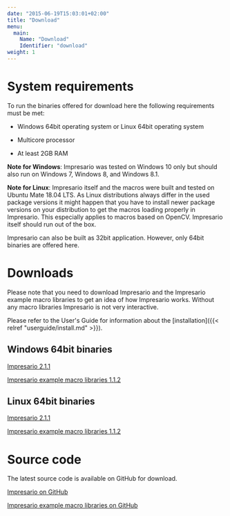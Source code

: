 ```yaml
---
date: "2015-06-19T15:03:01+02:00"
title: "Download"
menu: 
  main:
    Name: "Download"
    Identifier: "download"
weight: 1
---
```


# System requirements
To run the binaries offered for download here the following requirements must be met:

* Windows 64bit operating system or Linux 64bit operating system
  
* Multicore processor

* At least 2GB RAM

**Note for Windows**: Impresario was tested on Windows 10 only but should also run on Windows 7, Windows 8, 
and Windows 8.1.

**Note for Linux**: Impresario itself and the macros were built and tested on Ubuntu Mate 18.04 LTS. 
As Linux distributions always differ in the used package versions it might happen 
that you have to install newer package versions on your distribution to get the macros loading properly in Impresario. 
This especially applies to macros based on OpenCV. Impresario itself should run out of the box.

Impresario can also be built as 32bit application. However, only 64bit binaries are offered here.

# Downloads

Please note that you need to download Impresario and the Impresario example macro libraries to get an idea
of how Impresario works. Without any macro libraries Impresario is not very interactive.

Please refer to the User's Guide for information about the [installation]({{< relref "userguide/install.md" >}}).

## Windows 64bit binaries
[Impresario 2.1.1](https://github.com/llibuda/impresario/releases/download/2.1.1/Impresario-win64-2.1.1.exe)

[Impresario example macro libraries 1.1.2](https://github.com/llibuda/impresario-macros/releases/download/1.1.2/ImpresarioMacros-win64-1.1.2.exe)

## Linux 64bit binaries
[Impresario 2.1.1](https://github.com/llibuda/impresario/releases/download/2.1.1/Impresario-linux64-2.1.1.run)

[Impresario example macro libraries 1.1.2](https://github.com/llibuda/impresario-macros/releases/download/1.1.2/ImpresarioMacros-linux64-1.1.2.run)

# Source code
The latest source code is available on GitHub for download.

[Impresario on GitHub](https://github.com/llibuda/impresario)

[Impresario example macro libraries on GitHub](https://github.com/llibuda/impresario-macros)

